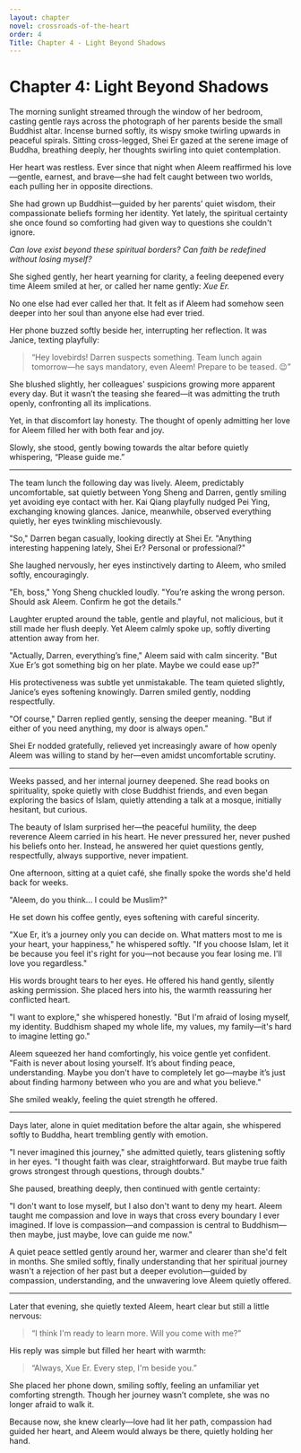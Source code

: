 ```yaml
---
layout: chapter
novel: crossroads-of-the-heart
order: 4
Title: Chapter 4 - Light Beyond Shadows
---
```


# **Chapter 4: Light Beyond Shadows**

The morning sunlight streamed through the window of her bedroom, casting gentle rays across the photograph of her parents beside the small Buddhist altar. Incense burned softly, its wispy smoke twirling upwards in peaceful spirals. Sitting cross-legged, Shei Er gazed at the serene image of Buddha, breathing deeply, her thoughts swirling into quiet contemplation.

Her heart was restless. Ever since that night when Aleem reaffirmed his love—gentle, earnest, and brave—she had felt caught between two worlds, each pulling her in opposite directions.

She had grown up Buddhist—guided by her parents’ quiet wisdom, their compassionate beliefs forming her identity. Yet lately, the spiritual certainty she once found so comforting had given way to questions she couldn't ignore.

*Can love exist beyond these spiritual borders? Can faith be redefined without losing myself?*

She sighed gently, her heart yearning for clarity, a feeling deepened every time Aleem smiled at her, or called her name gently: *Xue Er.*

No one else had ever called her that. It felt as if Aleem had somehow seen deeper into her soul than anyone else had ever tried.

Her phone buzzed softly beside her, interrupting her reflection. It was Janice, texting playfully:

> “Hey lovebirds! Darren suspects something. Team lunch again tomorrow—he says mandatory, even Aleem! Prepare to be teased. 😉”

She blushed slightly, her colleagues' suspicions growing more apparent every day. But it wasn’t the teasing she feared—it was admitting the truth openly, confronting all its implications.

Yet, in that discomfort lay honesty. The thought of openly admitting her love for Aleem filled her with both fear and joy.

Slowly, she stood, gently bowing towards the altar before quietly whispering, “Please guide me.”

---

The team lunch the following day was lively. Aleem, predictably uncomfortable, sat quietly between Yong Sheng and Darren, gently smiling yet avoiding eye contact with her. Kai Qiang playfully nudged Pei Ying, exchanging knowing glances. Janice, meanwhile, observed everything quietly, her eyes twinkling mischievously.

"So," Darren began casually, looking directly at Shei Er. "Anything interesting happening lately, Shei Er? Personal or professional?"

She laughed nervously, her eyes instinctively darting to Aleem, who smiled softly, encouragingly.

"Eh, boss," Yong Sheng chuckled loudly. "You’re asking the wrong person. Should ask Aleem. Confirm he got the details."

Laughter erupted around the table, gentle and playful, not malicious, but it still made her flush deeply. Yet Aleem calmly spoke up, softly diverting attention away from her.

"Actually, Darren, everything’s fine," Aleem said with calm sincerity. "But Xue Er’s got something big on her plate. Maybe we could ease up?"

His protectiveness was subtle yet unmistakable. The team quieted slightly, Janice’s eyes softening knowingly. Darren smiled gently, nodding respectfully.

"Of course," Darren replied gently, sensing the deeper meaning. "But if either of you need anything, my door is always open."

Shei Er nodded gratefully, relieved yet increasingly aware of how openly Aleem was willing to stand by her—even amidst uncomfortable scrutiny.

---

Weeks passed, and her internal journey deepened. She read books on spirituality, spoke quietly with close Buddhist friends, and even began exploring the basics of Islam, quietly attending a talk at a mosque, initially hesitant, but curious.

The beauty of Islam surprised her—the peaceful humility, the deep reverence Aleem carried in his heart. He never pressured her, never pushed his beliefs onto her. Instead, he answered her quiet questions gently, respectfully, always supportive, never impatient.

One afternoon, sitting at a quiet café, she finally spoke the words she'd held back for weeks.

"Aleem, do you think... I could be Muslim?"

He set down his coffee gently, eyes softening with careful sincerity.

"Xue Er, it’s a journey only you can decide on. What matters most to me is your heart, your happiness," he whispered softly. "If you choose Islam, let it be because you feel it's right for you—not because you fear losing me. I'll love you regardless."

His words brought tears to her eyes. He offered his hand gently, silently asking permission. She placed hers into his, the warmth reassuring her conflicted heart.

"I want to explore," she whispered honestly. "But I'm afraid of losing myself, my identity. Buddhism shaped my whole life, my values, my family—it's hard to imagine letting go."

Aleem squeezed her hand comfortingly, his voice gentle yet confident. "Faith is never about losing yourself. It’s about finding peace, understanding. Maybe you don't have to completely let go—maybe it’s just about finding harmony between who you are and what you believe."

She smiled weakly, feeling the quiet strength he offered.

---

Days later, alone in quiet meditation before the altar again, she whispered softly to Buddha, heart trembling gently with emotion.

"I never imagined this journey," she admitted quietly, tears glistening softly in her eyes. "I thought faith was clear, straightforward. But maybe true faith grows strongest through questions, through doubts."

She paused, breathing deeply, then continued with gentle certainty:

"I don't want to lose myself, but I also don't want to deny my heart. Aleem taught me compassion and love in ways that cross every boundary I ever imagined. If love is compassion—and compassion is central to Buddhism—then maybe, just maybe, love can guide me now."

A quiet peace settled gently around her, warmer and clearer than she'd felt in months. She smiled softly, finally understanding that her spiritual journey wasn't a rejection of her past but a deeper evolution—guided by compassion, understanding, and the unwavering love Aleem quietly offered.

---

Later that evening, she quietly texted Aleem, heart clear but still a little nervous:

> “I think I'm ready to learn more. Will you come with me?”

His reply was simple but filled her heart with warmth:

> “Always, Xue Er. Every step, I'm beside you.”

She placed her phone down, smiling softly, feeling an unfamiliar yet comforting strength. Though her journey wasn’t complete, she was no longer afraid to walk it.

Because now, she knew clearly—love had lit her path, compassion had guided her heart, and Aleem would always be there, quietly holding her hand.